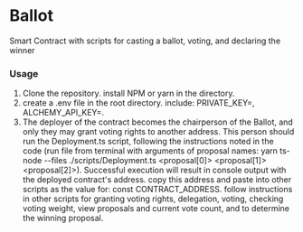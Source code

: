 # Ballot

Smart Contract with scripts for casting a ballot, voting, and declaring the winner

### Usage
1. Clone the repository. install NPM or yarn in the directory. 
2. create a .env file in the root directory. include: PRIVATE_KEY=<your private key>, ALCHEMY_API_KEY=<your alchemy API key>.
3. The deployer of the contract becomes the chairperson of the Ballot, and only they may grant voting rights to another address. This person should run the Deployment.ts script, following the instructions noted in the code (run file from terminal with arguments of proposal names: yarn ts-node --files ./scripts/Deployment.ts <proposal[0]> <proposal[1]> <proposal[2]>). Successful execution will result in console output with the deployed contract's address. copy this address and paste into other scripts as the value for: const CONTRACT_ADDRESS.
follow instructions in other scripts for granting voting rights, delegation, voting, checking voting weight, view proposals and current vote count, and to determine the winning proposal.
